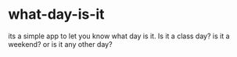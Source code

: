 # what-day-is-it
its a simple app to let you know what day is it. Is it a class day? is it a weekend? or is it any other day?
